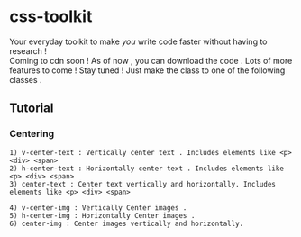 # css-toolkit 

Your everyday toolkit to make _you_ write code faster without having to research ! <br />
Coming to cdn soon ! As of now , you can download the code . Lots of more features to come ! Stay tuned !
Just make the class to one of the following classes .

## Tutorial
   ### Centering
    1) v-center-text : Vertically center text . Includes elements like <p> <div> <span>
    2) h-center-text : Horizontally center text . Includes elements like <p> <div> <span>    
    3) center-text : Center text vertically and horizontally. Includes elements like <p> <div> <span>
    
    4) v-center-img : Vertically Center images .
    5) h-center-img : Horizontally Center images .
    6) center-img : Center images vertically and horizontally.
